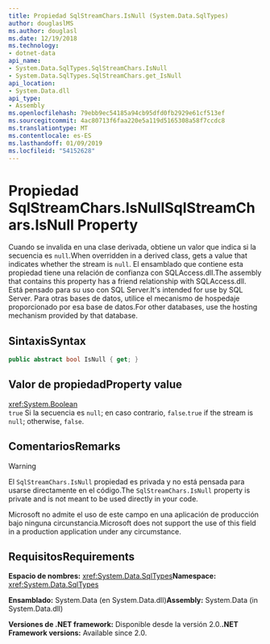 ```yaml
---
title: Propiedad SqlStreamChars.IsNull (System.Data.SqlTypes)
author: douglaslMS
ms.author: douglasl
ms.date: 12/19/2018
ms.technology:
- dotnet-data
api_name:
- System.Data.SqlTypes.SqlStreamChars.IsNull
- System.Data.SqlTypes.SqlStreamChars.get_IsNull
api_location:
- System.Data.dll
api_type:
- Assembly
ms.openlocfilehash: 79ebb9ec54185a94cb95dfd0fb2929e61cf513ef
ms.sourcegitcommit: 4ac80713f6faa220e5a119d5165308a58f7ccdc8
ms.translationtype: MT
ms.contentlocale: es-ES
ms.lasthandoff: 01/09/2019
ms.locfileid: "54152628"
---
```

# <a name="sqlstreamcharsisnull-property"></a><span data-ttu-id="eb92c-102">Propiedad SqlStreamChars.IsNull</span><span class="sxs-lookup"><span data-stu-id="eb92c-102">SqlStreamChars.IsNull Property</span></span>

<span data-ttu-id="eb92c-103">Cuando se invalida en una clase derivada, obtiene un valor que indica si la secuencia es `null`.</span><span class="sxs-lookup"><span data-stu-id="eb92c-103">When overridden in a derived class, gets a value that indicates whether the stream is `null`.</span></span> <span data-ttu-id="eb92c-104">El ensamblado que contiene esta propiedad tiene una relación de confianza con SQLAccess.dll.</span><span class="sxs-lookup"><span data-stu-id="eb92c-104">The assembly that contains this property has a friend relationship with SQLAccess.dll.</span></span> <span data-ttu-id="eb92c-105">Está pensado para su uso con SQL Server.</span><span class="sxs-lookup"><span data-stu-id="eb92c-105">It's intended for use by SQL Server.</span></span> <span data-ttu-id="eb92c-106">Para otras bases de datos, utilice el mecanismo de hospedaje proporcionado por esa base de datos.</span><span class="sxs-lookup"><span data-stu-id="eb92c-106">For other databases, use the hosting mechanism provided by that database.</span></span>

## <a name="syntax"></a><span data-ttu-id="eb92c-107">Sintaxis</span><span class="sxs-lookup"><span data-stu-id="eb92c-107">Syntax</span></span>

```csharp
public abstract bool IsNull { get; }
```

## <a name="property-value"></a><span data-ttu-id="eb92c-108">Valor de propiedad</span><span class="sxs-lookup"><span data-stu-id="eb92c-108">Property value</span></span>

<xref:System.Boolean>\
<span data-ttu-id="eb92c-109">`true` Si la secuencia es `null`; en caso contrario, `false`.</span><span class="sxs-lookup"><span data-stu-id="eb92c-109">`true` if the stream is `null`; otherwise, `false`.</span></span>

## <a name="remarks"></a><span data-ttu-id="eb92c-110">Comentarios</span><span class="sxs-lookup"><span data-stu-id="eb92c-110">Remarks</span></span>

> [!WARNING]
> <span data-ttu-id="eb92c-111">El `SqlStreamChars.IsNull` propiedad es privada y no está pensada para usarse directamente en el código.</span><span class="sxs-lookup"><span data-stu-id="eb92c-111">The `SqlStreamChars.IsNull` property is private and is not meant to be used directly in your code.</span></span>
>
> <span data-ttu-id="eb92c-112">Microsoft no admite el uso de este campo en una aplicación de producción bajo ninguna circunstancia.</span><span class="sxs-lookup"><span data-stu-id="eb92c-112">Microsoft does not support the use of this field in a production application under any circumstance.</span></span>

## <a name="requirements"></a><span data-ttu-id="eb92c-113">Requisitos</span><span class="sxs-lookup"><span data-stu-id="eb92c-113">Requirements</span></span>

<span data-ttu-id="eb92c-114">**Espacio de nombres:** <xref:System.Data.SqlTypes></span><span class="sxs-lookup"><span data-stu-id="eb92c-114">**Namespace:** <xref:System.Data.SqlTypes></span></span>

<span data-ttu-id="eb92c-115">**Ensamblado:** System.Data (en System.Data.dll)</span><span class="sxs-lookup"><span data-stu-id="eb92c-115">**Assembly:** System.Data (in System.Data.dll)</span></span>

<span data-ttu-id="eb92c-116">**Versiones de .NET framework:** Disponible desde la versión 2.0.</span><span class="sxs-lookup"><span data-stu-id="eb92c-116">**.NET Framework versions:** Available since 2.0.</span></span>